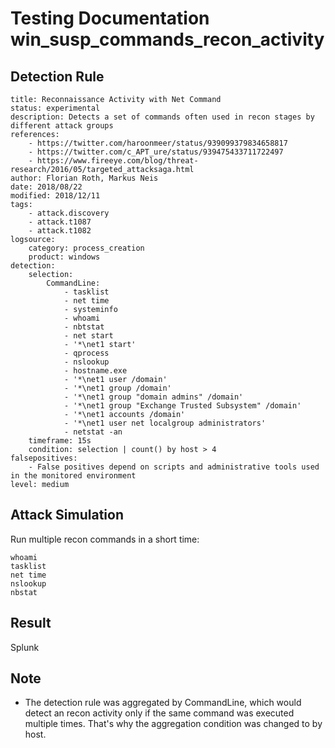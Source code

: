 # Testing Documentation win_susp_commands_recon_activity

## Detection Rule
```
title: Reconnaissance Activity with Net Command
status: experimental
description: Detects a set of commands often used in recon stages by different attack groups
references:
    - https://twitter.com/haroonmeer/status/939099379834658817
    - https://twitter.com/c_APT_ure/status/939475433711722497
    - https://www.fireeye.com/blog/threat-research/2016/05/targeted_attacksaga.html
author: Florian Roth, Markus Neis
date: 2018/08/22
modified: 2018/12/11
tags:
    - attack.discovery
    - attack.t1087
    - attack.t1082
logsource:
    category: process_creation
    product: windows
detection:
    selection:
        CommandLine:
            - tasklist
            - net time
            - systeminfo
            - whoami
            - nbtstat
            - net start
            - '*\net1 start'
            - qprocess
            - nslookup
            - hostname.exe
            - '*\net1 user /domain'
            - '*\net1 group /domain'
            - '*\net1 group "domain admins" /domain'
            - '*\net1 group "Exchange Trusted Subsystem" /domain'
            - '*\net1 accounts /domain'
            - '*\net1 user net localgroup administrators'
            - netstat -an
    timeframe: 15s
    condition: selection | count() by host > 4
falsepositives:
    - False positives depend on scripts and administrative tools used in the monitored environment
level: medium

```

## Attack Simulation
Run multiple recon commands in a short time:
```
whoami
tasklist
net time
nslookup
nbstat
```

## Result

Splunk



## Note
- The detection rule was aggregated by CommandLine, which would detect an recon activity only if the same command was executed multiple times. That's why the aggregation condition was changed to by host.







